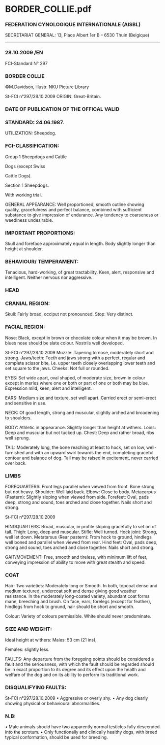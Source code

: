 # BORDER_COLLIE.pdf


### FEDERATION CYNOLOGIQUE INTERNATIONALE (AISBL)


SECRETARIAT GENERAL: 13, Place Albert 1er  B – 6530 Thuin (Belgique)
______________________________________________________________________________

### 28.10.2009 /EN



FCI-Standard N° 297

### BORDER COLLIE



©M.Davidson, illustr. NKU Picture Library





St-FCI n°297/28.10.2009
ORIGIN: Great-Britain.

### DATE OF PUBLICATION OF THE OFFICAL VALID



### STANDARD: 24.06.1987.



UTILIZATION: Sheepdog.

### FCI-CLASSIFICATION:


Group  1
Sheepdogs and Cattle



Dogs (except Swiss



Cattle Dogs).

Section 1  Sheepdogs.

With working trial.

GENERAL APPEARANCE: Well proportioned, smooth outline
showing quality, gracefulness and perfect balance, combined with
sufficient substance to give impression of endurance. Any tendency
to coarseness or weediness undesirable.

### IMPORTANT PROPORTIONS:


Skull and foreface approximately equal in length.
Body slightly longer than height at shoulder.

### BEHAVIOUR/ TEMPERAMENT:


Tenacious, hard-working, of great tractability. Keen, alert,
responsive and intelligent. Neither nervous nor aggressive.

### HEAD



### CRANIAL REGION:


Skull: Fairly broad, occiput not pronounced.
Stop: Very distinct.

### FACIAL REGION:


Nose: Black, except in brown or chocolate colour when it may be
brown. In blues nose should be slate colour. Nostrils well developed.





St-FCI n°297/28.10.2009
Muzzle: Tapering to nose, moderately short and strong.
Jaws/teeth: Teeth and jaws strong with a perfect, regular and
complete scissor bite, i.e. upper teeth closely overlapping lower teeth
and set square to the jaws.
Cheeks: Not full or rounded.

EYES: Set wide apart, oval shaped, of moderate size, brown in
colour except in merles where one or both or part of one or both may
be blue. Expression mild, keen, alert and intelligent.

EARS: Medium size and texture, set well apart. Carried erect or
semi-erect and sensitive in use.

NECK: Of good length, strong and muscular, slightly arched and
broadening to shoulders.

BODY: Athletic in appearance. Slightly longer than height at
withers.
Loins: Deep and muscular but not tucked up.
Chest: Deep and rather broad, ribs well sprung.

TAIL:  Moderately long, the bone reaching at least to hock, set on
low, well-furnished and with an upward swirl towards the end,
completing graceful contour and balance of dog.
Tail may be raised in excitement, never carried over back.

### LIMBS



FOREQUARTERS: Front legs parallel when viewed from front.
Bone strong but not heavy.
Shoulder: Well laid back.
Elbow: Close to body.
Metacarpus (Pastern): Slightly sloping when viewed from side.
Forefeet: Oval, pads deep, strong and sound, toes arched and close
together. Nails short and strong.



St-FCI n°297/28.10.2009

HINDQUARTERS: Broad, muscular, in profile sloping gracefully to
set on of tail.
Thigh: Long, deep and muscular.
Stifle: Well turned.
Hock joint: Strong, well let down.
Metatarsus (Rear pastern): From hock to ground, hindlegs well
boned and parallel when viewed from rear.
Hind feet: Oval, pads deep, strong and sound, toes arched and close
together. Nails short and strong.

GAIT/MOVEMENT: Free, smooth and tireless, with minimum lift
of feet, conveying impression of ability to move with great stealth
and speed.

### COAT


Hair: Two varieties: Moderately long or Smooth.
In both, topcoat dense and medium textured, undercoat soft and
dense giving good weather resistance. In the moderately long-coated
variety, abundant coat forms mane, breeching and brush. On face,
ears, forelegs (except for feather), hindlegs from hock to ground, hair
should be short and smooth.

Colour: Variety of colours permissible. White should never
predominate.

### SIZE AND WEIGHT:


Ideal height at withers:  Males: 53 cm (21 ins),

Females: slightly less.

FAULTS: Any departure from the foregoing points should be
considered a fault and the seriousness, with which the fault should be
regarded should be in exact proportion to its degree and its effect
upon the health and welfare of the dog and on its ability to perform
its traditional work.

### DISQUALIFYING FAULTS:





St-FCI n°297/28.10.2009
•
Aggressive or overly shy.
•
Any
dog
clearly showing
physical
or
behavioural
abnormalities.

### N.B:


•
Male animals should have two apparently normal testicles
fully descended into the scrotum.
•
Only functionally and clinically healthy dogs, with breed
typical conformation, should be used for breeding.






